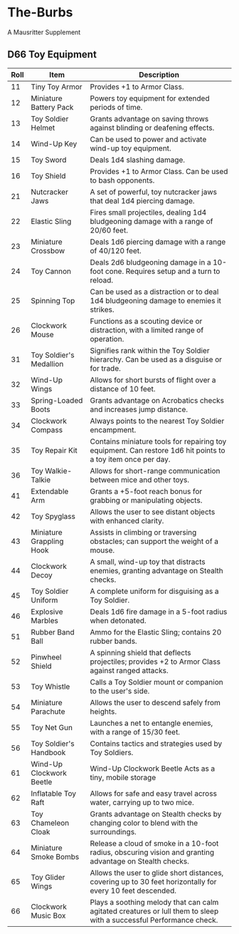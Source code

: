 # The-Burbs
A Mausritter Supplement

## D66 Toy Equipment
| Roll | Item | Description |
| --- | --- | --- |
| 11 | Tiny Toy Armor | Provides +1 to Armor Class. |
| 12 | Miniature Battery Pack | Powers toy equipment for extended periods of time. |
| 13 | Toy Soldier Helmet | Grants advantage on saving throws against blinding or deafening effects. |
| 14 | Wind-Up Key | Can be used to power and activate wind-up toy equipment. |
| 15 | Toy Sword | Deals 1d4 slashing damage. |
| 16 | Toy Shield | Provides +1 to Armor Class. Can be used to bash opponents. |
| 21 | Nutcracker Jaws | A set of powerful, toy nutcracker jaws that deal 1d4 piercing damage. |
| 22 | Elastic Sling | Fires small projectiles, dealing 1d4 bludgeoning damage with a range of 20/60 feet. |
| 23 | Miniature Crossbow | Deals 1d6 piercing damage with a range of 40/120 feet. |
| 24 | Toy Cannon | Deals 2d6 bludgeoning damage in a 10-foot cone. Requires setup and a turn to reload. |
| 25 | Spinning Top | Can be used as a distraction or to deal 1d4 bludgeoning damage to enemies it strikes. |
| 26 | Clockwork Mouse | Functions as a scouting device or distraction, with a limited range of operation. |
| 31 | Toy Soldier's Medallion | Signifies rank within the Toy Soldier hierarchy. Can be used as a disguise or for trade. |
| 32 | Wind-Up Wings | Allows for short bursts of flight over a distance of 10 feet. |
| 33 | Spring-Loaded Boots | Grants advantage on Acrobatics checks and increases jump distance. |
| 34 | Clockwork Compass | Always points to the nearest Toy Soldier encampment. |
| 35 | Toy Repair Kit | Contains miniature tools for repairing toy equipment. Can restore 1d6 hit points to a toy item once per day. |
| 36 | Toy Walkie-Talkie | Allows for short-range communication between mice and other toys. |
| 41 | Extendable Arm | Grants a +5-foot reach bonus for grabbing or manipulating objects. |
| 42 | Toy Spyglass | Allows the user to see distant objects with enhanced clarity. |
| 43 | Miniature Grappling Hook | Assists in climbing or traversing obstacles; can support the weight of a mouse. |
| 44 | Clockwork Decoy | A small, wind-up toy that distracts enemies, granting advantage on Stealth checks. |
| 45 | Toy Soldier Uniform | A complete uniform for disguising as a Toy Soldier. |
| 46 | Explosive Marbles | Deals 1d6 fire damage in a 5-foot radius when detonated. |
| 51 | Rubber Band Ball | Ammo for the Elastic Sling; contains 20 rubber bands. |
| 52 | Pinwheel Shield | A spinning shield that deflects projectiles; provides +2 to Armor Class against ranged attacks. |
| 53 | Toy Whistle | Calls a Toy Soldier mount or companion to the user's side. |
| 54 | Miniature Parachute | Allows the user to descend safely from heights. |
| 55 | Toy Net Gun | Launches a net to entangle enemies, with a range of 15/30 feet. |
| 56 | Toy Soldier's Handbook | Contains tactics and strategies used by Toy Soldiers. |
| 61 | Wind-Up Clockwork Beetle | Wind-Up Clockwork Beetle Acts as a tiny, mobile storage |
| 62 | Inflatable Toy Raft  | Allows for safe and easy travel across water, carrying up to two mice. |
| 63 | Toy Chameleon Cloak  | Grants advantage on Stealth checks by changing color to blend with the surroundings. |
| 64 | Miniature Smoke Bombs  | Release a cloud of smoke in a 10-foot radius, obscuring vision and granting advantage on Stealth checks. |
| 65 | Toy Glider Wings  | Allows the user to glide short distances, covering up to 30 feet horizontally for every 10 feet descended. |
| 66 | Clockwork Music Box  | Plays a soothing melody that can calm agitated creatures or lull them to sleep with a successful Performance check. |
